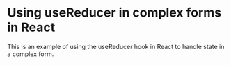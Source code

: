# Using useReducer in complex forms in React

This is an example of using the useReducer hook in React to handle state in a complex form.
